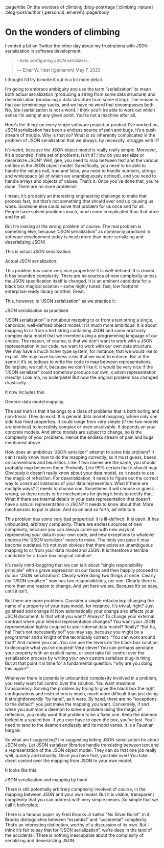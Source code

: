 :page/title On the wonders of climbing
:blog-post/tags [:climbing :nature]
:blog-post/author {:person/id :einarwh}
:page/body

# On the wonders of climbing

I vented a bit on Twitter the other day about my frustrations with JSON serialization in software development.

> I hate configuring JSON serializers.
>
> — Einar W. Høst (@einarwh) May 7, 2020

I thought I’d try to write it out in a bit more detail.

I’m going to embrace ambiguity and use the term “serialization” to mean both actual serialization (producing a string from some data structure) and deserialization (producing a data structure from some string). The reason is that our terminology sucks, and we have no word that encompasses both. No, (de-)serialization is not a word. I think you’ll be able to work out which sense I’m using at any given point. You’re not a machine after all.

Here’s the thing: on every single software project or product I’ve worked on, JSON serialization has been a endless source of pain and bugs. It’s a push stream of trouble. Why is that so? What is so inherently complicated in the problem of JSON serialization that we always, by necessity, struggle with it?

It’s weird, because the JSON object model is really really simple. Moreover, it’s a bounded, finite set of problems, isn’t it? How do you serialize or deserialize JSON? Well, gee, you need to map between text and the various entities in the JSON object model. Specifically, you need to be able to handle the values null, true and false, you need to handle numbers, strings and whitespace (all of which are unambiguously defined), and you need to handle arrays and objects of values. That’s it. Once you’ve done that, you’re done. There are no more problems!

I mean, it’s probably an interesting engineering challenge to make that process fast, but that’s not something that should ever end up causing us woes. Someone else could solve that problem for us once and for all. People have solved problems much, much more complicated than that once and for all.

But I’m looking at the wrong problem of course. The real problem is something else, because “JSON serialization” as commonly practiced in software development today is much more than mere serializing and deserializing JSON!

This is actual JSON serialization:

Actual JSON serialization.

This problem has some very nice properties! It is well-defined. It is closed. It has bounded complexity. There are no sources of new complexity unless the JSON specification itself is changed. It is an eminent candidate for a black box magical solution – some highly tuned, fast, low footprint enterprise-ready library or other. Great.

This, however, is “JSON serialization” as we practice it:

JSON serialization as practised

“JSON serialization” is not about mapping to or from a text string a single, canonical, well-defined object model. It is much more ambitious! It is about mapping to or from a text string containing JSON and some arbitrarily complex data model that we invented using a programming language of our choice. The reason, of course, is that we don’t want to work with a JSON representation in our code, we want to work with our own data structure. We may have a much richer type system, for instance, that we would like to exploit. We may have business rules that we want to enforce. But at the same it it’s so tedious to write the code to map between representations. Boilerplate, we call it, because we don’t like it. It would be very nice if the “JSON serializer” could somehow produce our own, custom representation directly! Look ma, no boilerplate! But now the original problem has changed drastically.

It now includes this:

Generic data model mapping

The sad truth is that it belongs to a class of problems that is both boring and non-trivial. They do exist. It is general data model mapping, where only one side has fixed properties. It could range from very simple (if the two models are identical) to incredibly complex or even unsolvable. It depends on your concrete models. And since models are subject to change, so is the complexity of your problems. Hence the endless stream of pain and bugs mentioned above.

How does an ambitious “JSON serializer” attempt to solve this problem? It can’t really know how to do the mapping correctly, so it must guess, based on conventions and heuristics. Like if two names are the same, you should probably map between them. Probably. Like 99% certain that it should map. Obviously it doesn’t really know about your data model, so it needs to use the magic of reflection. For deserialization, it needs to figure out the correct way to construct instances of your data represention. What if there are multiple ways? It needs to choose one. Sometimes it will choose or guess wrong, so there needs to be mechanisms for giving it hints to rectify that. What if there are internal details in your data representation that doesn’t have a natural representation in JSON? It needs to know about that. More mechanisms to put in place. And so on and so forth, ad infinitum.

This problem has some very bad properties! It is ill-defined. It is open. It has unbounded, arbitrary complexity. There are endless sources of new complexity, because you can always come up with new ways of representing your data in your own code, and new exceptions to whatever choices the “JSON serializer” needs to make. The hints you gave it may become outdated. It’s not even obvious that there exists an unambiguous mapping to or from your data model and JSON. It is therefore a terrible candidate for a black box magical solution!

It’s really mind-boggling that we can talk about “single responsibility principle” with a grave expression on our faces and then happily proceed to do our “JSON serialization”. Clearly we’re doing two things at once. Clearly our “JSON serializer” now has two responsibilities, not one. Clearly there is more than one reason to change. And yet here we are. Because it’s so easy, until it isn’t.

But there are more problems. Consider a simple refactoring: changing the name of a property of your data model, for instance. It’s trivial, right? Just go ahead and change it! Now automatically your change also affects your JSON document. Is that what you want? Always? To change your external contract when your internal representation changes? You want your JSON representation tightly coupled to your internal data model? Really? “But ha, ha! That’s not necessarily so!” you may say, because you might be a programmer and a knight of the technically correct. “You can work around that!” And indeed you can. You can use the levers on the black box solution to decouple what you’ve coupled! Very clever! You can perhaps annotate your property with an explicit name, or even take full control over the serialization process by writing your own custom serializer plug-in thing. But at that point it is time for a fundamental question: “why are you doing this again?”.

Whenever there is potentially unbounded complexity involved in a problem, you really want full control over the solution. You want maximum transparency. Solving the problem by trying to give the black box the right configurations and instructions is much, much more difficult than just doing it straightforwardly “by hand”, as it were. By hand, there are no “exceptions to the default”, you just make the mapping you want. Conversely, if and when you summon a daemon to solve a problem using the magic of reflection, you really want that problem to be a fixed one. Keep the daemon locked in a sealed box. If you ever have to open the box, you’ve lost. You’ll need to tend to the deamon endlessly and its mood varies. It is a Faustian bargain.

So what am I suggesting? I’m suggesting letting JSON serialization be about JSON only. Let JSON serializer libraries handle translating between text and a representation of the JSON object model. They can do that one job really well, quickly and robustly. Once you have that, you take over! You take direct control over the mapping from JSON to your own model.

It looks like this:

JSON serialization and mapping by hand

There is still potentially arbitrary complexity involved of course, in the mapping between JSON and your own model. But it is visible, transparent complexity that you can address with very simple means. So simple that we call it boilerplate.

There is a famous paper by Fred Brooks Jr kalled “No Silver Bullet“. In it, Brooks distinguishes between “essential” and “accidental” complexity. That’s an interesting distinction, worthy of a discussion of its own. But I think it’s fair to say that for “JSON serialization”, we’re deep in the land of the accidental. There is nothing inescapable about the complexity of serializing and deserializing JSON.

